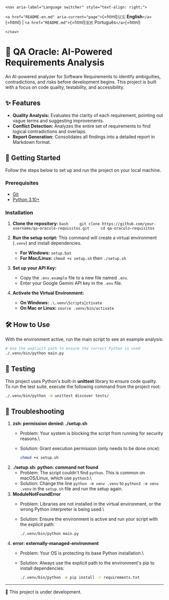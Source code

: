 ```{=html}
<nav aria-label="Language switcher" style="text-align: right;">
```
`<a href="README-en.md" aria-current="page">`{=html}🇺🇸
**English**`</a>`{=html} \| `<a href="README.md">`{=html}🇧🇷
Português`</a>`{=html}
```{=html}
</nav>
```
# 🔮 QA Oracle: AI-Powered Requirements Analysis

An AI-powered analyzer for Software Requirements to identify
ambiguities, contradictions, and risks before development begins. This
project is built with a focus on code quality, testability, and
accessibility.

## ✨ Features

-   **Quality Analysis:** Evaluates the clarity of each requirement,
    pointing out vague terms and suggesting improvements.
-   **Conflict Detection:** Analyzes the entire set of requirements to
    find logical contradictions and overlaps.
-   **Report Generation:** Consolidates all findings into a detailed
    report in Markdown format.

## 🚀 Getting Started

Follow the steps below to set up and run the project on your local
machine.

### Prerequisites

-   [Git](https://git-scm.com/)
-   [Python 3.10+](https://www.python.org/)

### Installation

1.  **Clone the repository:**
    `bash     git clone https://github.com/your-username/qa-oraculo-requisitos.git     cd qa-oraculo-requisitos`

2.  **Run the setup script:** This command will create a virtual
    environment (`.venv`) and install dependencies.

    -   **For Windows:** `setup.bat`
    -   **For Mac/Linux:** `chmod +x setup.sh` then `./setup.sh`

3.  **Set up your API Key:**

    -   Copy the `.env.example` file to a new file named `.env`.
    -   Enter your Google Gemini API key in the `.env` file.

4.  **Activate the Virtual Environment:**

    -   **On Windows:** `.\.venv\Scriptsctivate`
    -   **On Mac or Linux:** `source .venv/bin/activate`

## 🛠️ How to Use

With the environment active, run the main script to see an example
analysis:

``` bash
# Use the explicit path to ensure the correct Python is used
./.venv/bin/python main.py
```

## 🧪 Testing

This project uses Python's built-in **unittest** library to ensure code
quality.\
To run the test suite, execute the following command from the project
root:

``` bash
./.venv/bin/python -m unittest discover tests/
```

## 🤔 Troubleshooting

1.  **zsh: permission denied: ./setup.sh**
    -   Problem: Your system is blocking the script from running for
        security reasons.\

    -   Solution: Grant execution permission (only needs to be done
        once):

        ``` bash
        chmod +x setup.sh
        ```
2.  **./setup.sh: python: command not found**
    -   Problem: The script couldn't find `python`. This is common on
        macOS/Linux, which use `python3`.\
    -   Solution: Change the line `python -m venv .venv` to
        `python3 -m venv .venv` in the `setup.sh` file and run the setup
        again.
3.  **ModuleNotFoundError**
    -   Problem: Libraries are not installed in the virtual environment,
        or the wrong Python interpreter is being used.\

    -   Solution: Ensure the environment is active and run your script
        with the explicit path:

        ``` bash
        ./.venv/bin/python main.py
        ```
4.  **error: externally-managed-environment**
    -   Problem: Your OS is protecting its base Python installation.\

    -   Solution: Always use the explicit path to the environment's pip
        to install dependencies:

        ``` bash
        ./.venv/bin/python -m pip install -r requirements.txt
        ```

------------------------------------------------------------------------

📌 This project is under development.
